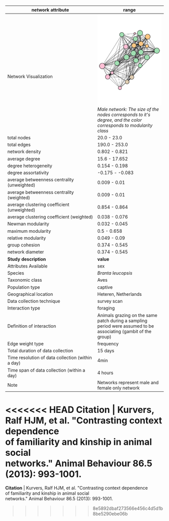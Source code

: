 network attribute|range
---|---
<img width=2000> Network Visualization | ![NetworkImage](/Networks/Network%20Visualizations/geese_kurvers_male_foraging.png) *Male network: The size of the nodes corresponds to it's degree, and the color corresponds to modularity class*
total nodes|20.0 - 23.0
total edges|190.0 - 253.0
network density|0.802 - 0.821
average degree|15.6 - 17.652
degree heterogeneity|0.154 - 0.198
degree assortativity|-0.175 - -0.083
average betweenness centrality (unweighted)|0.009 - 0.01
average betweenness centrality (weighted)|0.009 - 0.01
average clustering coefficient (unweighted)|0.854 - 0.864
average clustering coefficient (weighted)|0.038 - 0.076
Newman modularity|0.032 - 0.045
maximum modularity|0.5 - 0.658
relative modularity|0.049 - 0.09
group cohesion|0.374 - 0.545
network diameter|0.374 - 0.545
**Study description**|**value**
Attributes Available|sex
Species|*Branta leucopsis*
Taxonomic class|Aves
Population type|captive
Geographical location|Heteren, Netherlands
Data collection technique|survey scan
Interaction type|foraging
Definition of interaction|Animals grazing on the same patch during a sampling period were assumed to be associating (gambit of the group)
Edge weight type|frequency
Total duration of data collection|15 days
Time resolution of data collection (within a day)|4min
Time span of data collection (within a day)|4 hours
Note|Networks represent male and female only network
<<<<<<< HEAD
**Citation** | Kurvers, Ralf HJM, et al. "Contrasting context dependence <br> of familiarity and kinship in animal social <br> networks." Animal Behaviour 86.5 (2013): 993-1001.
=======
**Citation** | Kurvers, Ralf HJM, et al. "Contrasting context dependence <br> of familiarity and kinship in animal social <br> networks." Animal Behaviour 86.5 (2013): 993-1001.
>>>>>>> 8e5892dbaf273566e456c4d5d1b8be5290ebe06b
